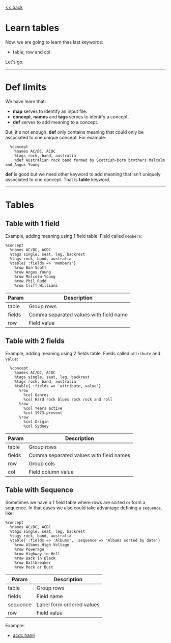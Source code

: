 
[<< back](README.md)

# Learn tables

Now, we are going to learn thas last keywords:
* table, row and col

Let's go.

---

# Def limits

We have learn that:
* **map** serves to identify an input file.
* **concept**, **names** and **tags** serves to identify a concept.
* **def** serves to add meaning to a concept.

But, it's not enough. **def** only contains meaning that could only be associated to one unique concept. For example:
```
  %concept
    %names AC/DC, ACDC
    %tags rock, band, australia
    %def Australian rock band formed by Scottish-born brothers Malcolm and Angus Young
```

**def** is good but we need other keyword to add meaning that isn't uniquely associated to one concept. That is **table** keyword.

---
# Tables

## Table with 1 field

Example, adding meaning using 1 field table. Field called `members`:

```
%concept
  %names AC/DC, ACDC
  %tags single, seat, leg, backrest
  %tags rock, band, australia
  %table{ :fields => 'members'}
    %row Bon Scott
    %row Angus Young
    %row Malcolm Young
    %row Phil Rudd
    %row Cliff Williams
```

| Param  | Description |
| ------ | ----------- |
| table  | Group rows  |
| fields | Comma separated values with field name |
| row    | Field value |

## Table with 2 fields

Example, adding meaning using 2 fields table. Fields called `attribute` and `value`:

```
  %concept
    %names AC/DC, ACDC
    %tags single, seat, leg, backrest
    %tags rock, band, australia
    %table{ :fields => 'attribute, value'}
      %row
        %col Genres
        %col Hard rock blues rock rock and roll
      %row
        %col Years active
        %col 1973–present
      %row
        %col Origin
        %col Sydney
```

| Param  | Description        |
| ------ | ------------------ |
| table  | Group rows         |
| fields | Comma separated values with field names |
| row    | Group cols         |
| col    | Field column value |

## Table with Sequence

Sometimes we have a 1 field table where rows are sorted or form a sequence. In that cases we also could take advantage defining a `sequence`, like:

```
%concept
  %names AC/DC, ACDC
  %tags single, seat, leg, backrest
  %tags rock, band, australia
  %table{ :fields => 'Albums', :sequence => 'Albums sorted by date'}
    %row Albums High Voltage
    %row Powerage
    %row Highway to Hell
    %row Back in Black
    %row Ballbreaker
    %row Rock or Bust
```

| Param    | Description        |
| -------- | ------------------ |
| table    | Group rows         |
| fields   | Field name         |
| sequence | Label form ordered values |
| row      | Field value        |

Example:
* [acdc.haml](../examples/bands/acdc.haml)
